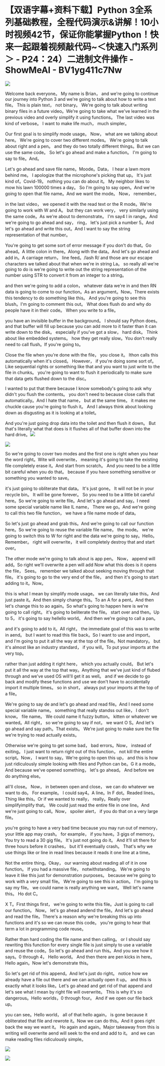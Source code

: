 # 【双语字幕+资料下载】Python 3全系列基础教程，全程代码演示&讲解！10小时视频42节，保证你能掌握Python！快来一起跟着视频敲代码~＜快速入门系列＞ - P24：24）二进制文件操作 - ShowMeAI - BV1yg411c7Nw

![](img/9d5ec0a5f39426c11f3410b240354eea_0.png)

Welcome back everyone。 My name is Brian， and we're going to continue our journey into Python 3 and we're going to talk about how to write a text file。 This is plain text， not binary。 We're going to talk about writing binary files in a future video。We're going to take what we've learned in the previous video and overly simplify it using functions。 The last video was kind of verbose。 I want to make life much， much simpler。

Our first goal is to simplify mode usage。 Now， what are we talking about here。 We're going to cover two different modes。 We're going to talk about right and a pen。 and they do two totally different things。But we can use the same code。 So let's go ahead and make a function。 I'm going to say to file。And。

Let's go ahead and save file name。Moode。Data， I hear a lawn more behind me。 I apologize that the microphone's picking that up。 It's just kind of。Covid-19。 nothing you can do about it。 My neighbor likes to mow his lawn 100000 times a day。 So I'm going to say open。And we're going to open that file name。And we want the mode。 Now， remember。

 in the last video， we opened it with the read text or the R mode。We're going to work with W and A。 but they can work very， very similarly using the same code。As we're about to demonstrate。 I'm say4 I in range。And we're going to go ahead and say， ring， let's just pick a number 5。And let's go ahead and write this out。And I want to say the string representation of that number。

You're going to get some sort of error message if you don't do that。Go ahead。A little colon in there。Along with the data。And let's go ahead and add in。A carriage return， line feed。/lash R/ and those are our escape characters we talked about that when we're in string La。 so really all we're going to do is we're going to write out the string representation of the number using STR to convert it from an integer to a string。

 and then we're going to add a colon， whatever data we're in and then RN data is going to come to our function。As an argument。Now。There exists this tendency to do something like this。 And you're going to see this blush。I'm going to comment this out。 What does flush do and why do people have it in their code。 When you write to a file。

 you have an invisible buffer in the background。 I should say Python does。 and that buffer will fill up because you can add more to it faster than it can write down to the disk。 especially if you've got a slow， hard disk。 Think about like embedded systems。 how they get really slow。You don't really need to call flush。If you're going to。

Close the file when you're done with the file， you close it。 Ithon calls this automatically when it's closed。 However， if you're doing some sort of。Like sequential rights or something like that and you want to just write to the file in chunks。 you're going to want to flush it periodically to make sure that data gets flushed down to the disc。

I wanted to put that there because I know somebody's going to ask why didn't you flush the contents。 you don't need to because close calls that automatically。And I hate that name， but at the same time。 it makes me chuckle cause you're going to flush it。 And I always think about looking down as disgusting as it is looking at a toilet。

 And you're just going drop data into the toilet and then flush it down。 But that's literally what that does is it flushes all of that buffer down into the hard drive。![](img/9d5ec0a5f39426c11f3410b240354eea_2.png)

![](img/9d5ec0a5f39426c11f3410b240354eea_3.png)

So we're going to cover two modes and the first one is right when you hear the word right。Wite will overwrite， meaning it's going to take the existing file completely erase it。And start from scratch。 And you need to be a little bit careful when you do that。 because if you have something sensitive or something you wanted to save。

 it's just going to obliterate that data。 It's just gone。 It will not be in your recycle bin。 It will be gone forever。 So you need to be a little bit careful here。So we're going to write file。And let's go ahead and say。I need some special variable name like IL name， There we go。And we're going to call this two file function， we have a file name mode of data。

So let's just go ahead and grab this。And we're going to call our function here。So we're going to reuse the variable file name， the mode。 we're going to switch this to W for right and the data we're going to say。Hello。Remember。 right will overwrite， it will completely destroy that and start over。

The other mode we're going to talk about is app pen。 Now， append will add。So right we'll overwrite a pen will add Now what this does is it opens the file， Sees。 remember we talked about seeking moving through that file。 it's going to go to the very end of the file， and then it's going to start adding to it。Now。

 this is what I mean by simplify mode usage。 we can literally take this。And just paste it。And then simply change this。To an A for a pent。And then let's change this to ao again。So what's going to happen here is we're going to call right。 it's going to beliterate the file。 start over and then。Up to 5， it's going to say hellello world。 And then we're going to call a pan。

 and it's going to add to it。All right， the immediate goal of this was to write in aend。 but I want to read this file back。So I want to use and import。 and I'm going to put it all the way at the top of the file。Not mandatory。 but it's almost like an industry standard， if you will。To put your imports at the very top。

 rather than just adding it right here， which you actually could。 But let's put it all the way at the top that way。Anything that we've just kind of flubed through and we've used OS will'll get it as well。 and if we decide to go back and modify these functions and use we don't have to accidentally import it multiple times。 so in short， always put your imports at the top of a file。

We're going to say de and let's go ahead and read file。And I need some special variable name。 something that really standss out like， I don't know。 file name。 We could name it fuzzy button。 kitten or whatever we wanted。All right， so we're going to say if not， we want O S。And let's go ahead and say path。That exists。 We're just going to make sure the file we're trying to read actually exists。

Otherwise we're going to get some bad， bad errors。Now， instead of exiting。 I just want to return right out of this function， not kill the entire script。Now， I want to say。We're going to open this up， and this is how just ridiculously simple looking with files and Python can be。G it a mode。And because we've opened something， let's go ahead。 And before we do anything else。

 all'll close。 Now， in between open and close， we can do whatever we want to do。 For example。 I could say4。A line。In F dot。Readed lines。Thing like this。Or if we wanted to really， really。Really over simplifyimplify that。 We could just read the entire file in one line。And we're just going to call。Now， spoiler alert， if you do that on a very large file。

 you're going to have a very bad time because you may run out of memory， your little app may crash。 for example， if you have。3 gigs of memory。 You try to read a 30 gig file。 It's just not going do it。 And it'll sit there for three hours before it crashes， but it'll eventually crash。 That's why we use things like or line in read lines because it reads it one line at a time。

 Not the entire thing。Okay， our warning about reading all of it in one function。 If you had a massive file， notwithstanding。 We're going to leave it like this just for demonstration purposes。 because we're going to work with a very small file。 We're going to see this in action。 I'm going to say my file。 we could name is really anything we want。 Well let's name this。 Ho dot C。

 X T。First things first， we're going to write this file。Just is going to call our function。 Now。 let's go ahead andend the file。And let's go ahead and read the file。There's a reason why we're breaking this up into functions and it's so we can reuse this code。 you're going to hear that term a lot in programming code reuse。

Rather than hard coding the file name and then calling。 or I should say rewriting this function for every single file is just simply to use a variable and reuse the code。So let's go ahead and run this。And you see how it says。0 through 4， Hello world。 And then there are pen kicks in here。 Hello again。Now let's demonstrate this。

So let's get rid of this append。And let's just do right。 notice how we already have a file out there and we can actually open it up。 and this is exactly what it looks like。Let's go ahead and get rid of that append and let's see what I mean by right file will overwrite。 This is why it's so dangerous。Hello worlds，0 through four。 And if we open our file back up。

 you can see。Hello world， all of that hello again， is gone because it obliterated that file and rewrote it。Now we can do this。And it goes right back the way we want it。 Ho again and again。Major takeaway from this is writing will overwrite aend will seek to the end and add to it。 and we can make reading files ridiculously simple。



![](img/9d5ec0a5f39426c11f3410b240354eea_5.png)

![](img/9d5ec0a5f39426c11f3410b240354eea_6.png)